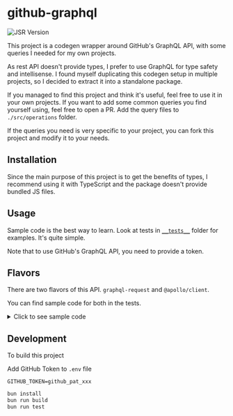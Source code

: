 # github-graphql

![JSR Version](https://img.shields.io/jsr/v/hk/github-graphql)

This project is a codegen wrapper around GitHub's GraphQL API, with some queries I needed for my own projects.

As rest API doesn't provide types, I prefer to use GraphQL for type safety and intellisense.
I found myself duplicating this codegen setup in multiple projects, so I decided to extract it into a standalone package.

If you managed to find this project and think it's useful, feel free to use it in your own projects.
If you want to add some common queries you find yourself using, feel free to open a PR. Add the query files to `./src/operations` folder.

If the queries you need is very specific to your project, you can fork this project and modify it to your needs.

## Installation

Since the main purpose of this project is to get the benefits of types, I recommend using it with TypeScript and the package doesn't provide bundled JS files.

## Usage

Sample code is the best way to learn. Look at tests in [`__tests__`](./__tests__/) folder for examples. It's quite simple.

Note that to use GitHub's GraphQL API, you need to provide a token.

## Flavors

There are two flavors of this API. `graphql-request` and `@apollo/client`.

You can find sample code for both in the tests.

<details>
<summary>Click to see sample code</summary>

### `graphql-request`

Exported under `/req` subpackage.

```ts
import { GraphQLClient } from "graphql-request"
import { getSdk } from "@hk/github-graphql/req"

const client = new GraphQLClient("https://api.github.com/graphql", {
	headers: {
		authorization: `Bearer ${Bun.env.GITHUB_TOKEN}`,
		"User-Agent": "github-graphql package"
	}
})
const sdk = getSdk(client)

const data = await sdk.Repository({
	owner: "tauri-apps",
	name: "tauri"
})

expect(data.data.repository?.stargazerCount).toBeGreaterThan(100)
```

### `@apollo/client`

```ts
import { ApolloClient, InMemoryCache, HttpLink } from "@apollo/client"
import { DefaultGitHubContributionDocument } from "@hk/github-graphql"

const client = new ApolloClient({
	cache: new InMemoryCache(),
	link: new HttpLink({
		uri: "https://api.github.com/graphql",
		headers: {
			authorization: `Bearer ${Bun.env.GITHUB_TOKEN}`,
			"User-Agent": "github-graphql package"
		}
	})
})

const result = await client.query({
	query: RepositoryDocument,
	variables: {
		owner: "tauri-apps",
		name: "tauri"
	}
})
const stargazerCount = result.data.repository?.stargazerCount
```

</details>

## Development

To build this project

Add GitHub Token to `.env` file

```
GITHUB_TOKEN=github_pat_xxx
```

```bash
bun install
bun run build
bun run test
```
